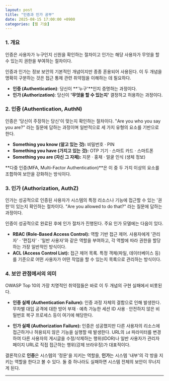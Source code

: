 ```yaml
---
layout: post
title: "인증과 인가 공부"
date: 2025-08-15 17:00:00 +0900
categories: [웹 기술]
---
```


### 1. 개요

인증은 사용자가 누구인지 신원을 확인하는 절차이고 인가는 해당 사용자가 무엇을 할 수 있는지 권한을 부여하는 절차이다.

인증과 인가는 정보 보안의 기본적인 개념이지만 종종 혼용되어 사용된다. 이 두 개념을 명확히 구분하는 것은 접근 통제 관련 취약점을 이해하는 데 필요하다.

*   **인증 (Authentication)**: 당신이 **'누구'**인지 증명하는 과정이다.
*   **인가 (Authorization)**: 당신이 **'무엇을 할 수 있는지'** 결정하고 허용하는 과정이다.

### 2. 인증 (Authentication, AuthN)

인증은 '당신이 주장하는 당신'이 맞는지 확인하는 절차이다. "Are you who you say you are?" 라는 질문에 답하는 과정이며 일반적으로 세 가지 유형의 요소를 기반으로 한다.

*   **Something you know (알고 있는 것):** 비밀번호 · PIN
*   **Something you have (가지고 있는 것):** OTP 기기 · 스마트 카드 · 스마트폰
*   **Something you are (자신 그 자체):** 지문 · 홍채 · 얼굴 인식 (생체 정보)

**다중 인증(MFA, Multi-Factor Authentication)**은 이 중 두 가지 이상의 요소를 조합하여 보안을 강화하는 방식이다.

### 3. 인가 (Authorization, AuthZ)

인가는 성공적으로 인증된 사용자가 시스템의 특정 리소스나 기능에 접근할 수 있는 '권한'이 있는지 확인하는 절차이다. "Are you allowed to do that?" 라는 질문에 답하는 과정이다.

인증이 성공적으로 완료된 후에 인가 절차가 진행된다. 주요 인가 모델에는 다음이 있다.

*   **RBAC (Role-Based Access Control):** 역할 기반 접근 제어. 사용자에게 '관리자' · '편집자' · '일반 사용자'와 같은 역할을 부여하고, 각 역할에 따라 권한을 할당하는 가장 일반적인 방식이다.
*   **ACL (Access Control List):** 접근 제어 목록. 특정 객체(파일, 데이터베이스 등)를 기준으로 어떤 사용자가 어떤 작업을 할 수 있는지 목록으로 관리하는 방식이다.

### 4. 보안 관점에서의 의미

OWASP Top 10의 가장 치명적인 취약점들은 바로 이 두 개념의 구현 실패에서 비롯된다.

*   **인증 실패 (Authentication Failure):**
    인증 과정 자체의 결함으로 인해 발생한다. 무차별 대입 공격에 대한 방어 부재 · 예측 가능한 세션 ID 사용 · 안전하지 않은 비밀번호 복구 프로세스 등이 여기에 해당한다.

*   **인가 실패 (Authorization Failure):**
    인증은 성공했지만 다른 사용자의 리소스에 접근하거나 허용되지 않은 기능을 실행할 때 발생한다. URL의 `id` 파라미터를 변경하여 다른 사용자의 게시글을 수정/삭제하는 행위(IDOR)나 일반 사용자가 관리자 페이지 URL로 직접 접근하는 행위(강제 브라우징)가 대표적이다.

결론적으로 **인증**은 시스템의 '정문'을 지키는 역할을, **인가**는 시스템 '내부'의 각 방을 지키는 역할을 한다고 볼 수 있다. 둘 중 하나라도 실패하면 시스템 전체의 보안이 무너지게 된다.

<hr class="short-rule">

